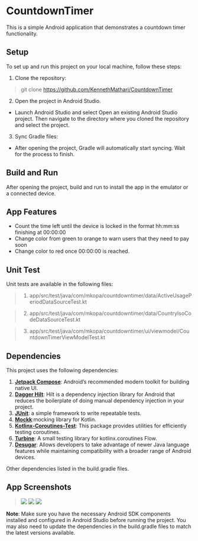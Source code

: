 # CountdownTimer
This is a simple Android application that demonstrates a countdown timer functionality.

## Setup
To set up and run this project on your local machine, follow these steps:

1. Clone the repository:
> git clone <https://github.com/KennethMathari/CountdownTimer>
2. Open the project in Android Studio.
- Launch Android Studio and select Open an existing Android Studio project. Then navigate to the directory where you cloned the repository and select the project.
3. Sync Gradle files:
- After opening the project, Gradle will automatically start syncing. Wait for the process to finish.

## Build and Run
After opening the project, build and run to install the app in the emulator or a connected device.

## App Features
- Count the time left until the device is locked in the format hh:mm:ss finishing at 00:00:00
- Change color from green to orange to warn users that they need to pay soon
- Change color to red once 00:00:00 is reached.

## Unit Test
Unit tests are available in the following files:
> 1. app/src/test/java/com/mkopa/countdowntimer/data/ActiveUsagePeriodDataSourceTest.kt

> 2. app/src/test/java/com/mkopa/countdowntimer/data/CountryIsoCodeDataSourceTest.kt

> 3. app/src/test/java/com/mkopa/countdowntimer/ui/viewmodel/CountdownTimerViewModelTest.kt


## Dependencies
This project uses the following dependencies:
1. <b>[Jetpack Compose](https://developer.android.com/develop/ui/compose)</b>: Android’s recommended modern toolkit for building native UI.
2. <b>[Dagger Hilt](https://developer.android.com/training/dependency-injection/hilt-android)</b>: Hilt is a dependency injection library for Android that reduces the boilerplate of doing manual dependency injection in your project.
3. <b>[JUnit](https://junit.org/junit4/)</b>: a simple framework to write repeatable tests.
4. <b>[Mockk](https://mockk.io/)</b>:mocking library for Kotlin.
5. <b>[Kotlinx-Coroutines-Test](https://kotlinlang.org/api/kotlinx.coroutines/kotlinx-coroutines-test/)</b>: This package provides utilities for efficiently testing coroutines.
6. <b>[Turbine](https://github.com/cashapp/turbine)</b>: A small testing library for kotlinx.coroutines Flow. 
7. <b>[Desugar](https://developer.android.com/studio/write/java8-support#library-desugaring)</b>: Allows developers to take advantage of newer Java language features while maintaining compatibility with a broader range of Android devices.

Other dependencies listed in the build.gradle files.

## App Screenshots
> ![](./start.png)
> ![](./warning.png)
> ![](./end.png)


<b>Note</b>: Make sure you have the necessary Android SDK components installed and configured in Android Studio before running the project. You may also need to update the dependencies in the build.gradle files to match the latest versions available.